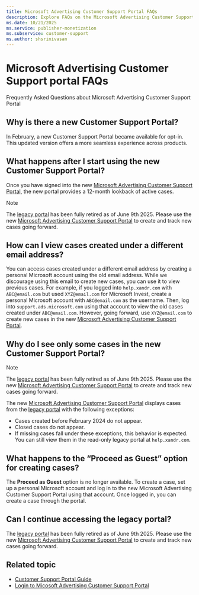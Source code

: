 ```yaml
---
title: Microsoft Advertising Customer Support Portal FAQs 
description: Explore FAQs on the Microsoft Advertising Customer Support Portal, providing insights into common queries for better understanding.
ms.date: 10/21/2025
ms.service: publisher-monetization
ms.subservice: customer-support
ms.author: shsrinivasan
---
```


# Microsoft Advertising Customer Support portal FAQs 

Frequently Asked Questions about Microsoft Advertising Customer Support Portal

## Why is there a new Customer Support Portal?

In February, a new Customer Support Portal became available for opt-in. This updated version offers a more seamless experience across products.

## What happens after I start using the new Customer Support Portal?

Once you have signed into the new [Microsoft Advertising Customer Support Portal](https://support.ads.microsoft.com), the new portal provides a 12-month lookback of active cases.
> [!NOTE]
> The [legacy portal](https://help.xandr.com/) has been fully retired as of June 9th 2025. Please use the new [Microsoft Advertising Customer Support Portal](https://support.ads.microsoft.com) to create and track new cases going forward.

## How can I view cases created under a different email address?

You can access cases created under a different email address by creating a personal Microsoft account using the old email address. While we discourage using this email to create new cases, you can use it to view previous cases.
For example, if you logged into `help.xandr.com` with `ABC@email.com` but used `XYZ@email.com` for Microsoft Invest, create a personal Microsoft account with `ABC@email.com` as the username. Then, log into `support.ads.microsoft.com` using that account to view the old cases created under `ABC@email.com`. However, going forward, use `XYZ@email.com` to create new cases in the new [Microsoft Advertising Customer Support Portal](https://support.ads.microsoft.com).  

## Why do I see only some cases in the new Customer Support Portal?

> [!NOTE]
> The [legacy portal](https://help.xandr.com/) has been fully retired as of June 9th 2025. Please use the new [Microsoft Advertising Customer Support Portal](https://support.ads.microsoft.com) to create and track new cases going forward.

The new [Microsoft Advertising Customer Support Portal](https://support.ads.microsoft.com) displays cases from the [legacy portal](https://help.xandr.com/) with the following exceptions:

- Cases created before February 2024 do not appear.
- Closed cases do not appear.
- If missing cases fall under these exceptions, this behavior is expected. You can still view them in the read-only legacy portal at `help.xandr.com`.

## What happens to the “Proceed as Guest” option for creating cases?

The **Proceed as Guest** option is no longer available. To create a case, set up a personal Microsoft account and log in to the new Microsoft Advertising Customer Support Portal using that account. Once logged in, you can create a case through the portal.  

## Can I continue accessing the legacy portal?

The [legacy portal](https://help.xandr.com/) has been fully retired as of June 9th 2025. Please use the new [Microsoft Advertising Customer Support Portal](https://support.ads.microsoft.com) to create and track new cases going forward.


<!--
You can continue accessing the [legacy portal](https://help.xandr.com/) for the next few months. However, we recommend transitioning to the new [Microsoft Advertising Customer Support Portal](https://support.ads.microsoft.com) as soon as possible, as the legacy portal will be phased out and will no longer be available. If you have no active cases in the legacy portal, we strongly encourage using the new portal to create and track new cases.
-->
<!--

Here are a few of our most frequently asked questions about the Customer Support Portal.

## What are my login credentials?

If you're new to the Customer Support Portal, please visit the [Microsoft Advertising Customer Support Portal](https://support.ads.microsoft.com) page, proceed as a Guest, and click **Contact Support**. Once you've registered, your username will be the email address that you submitted during registration.

> [!TIP]
> The portal account is separate from and [Documentation Portal](https://support.ads.microsoft.com) accounts. You will need to log in to each system separately. Note that each account may have a different password.

## What do I do if someone else on my team needs access?

You'll need to visit the [Login](https://support.ads.microsoft.com) page, proceed as a Guest, and click **Contact Support**.

## Where do I go if I have a suggested improvement to the Customer Support Portal? -->

## Related topic

- [Customer Support Portal Guide](xcs-customer-support-portal-guide.md)
- [Login to Micosoft Advertising Customer Support Portal](xcs-logging-in-to-the-customer-support-portal.md)
